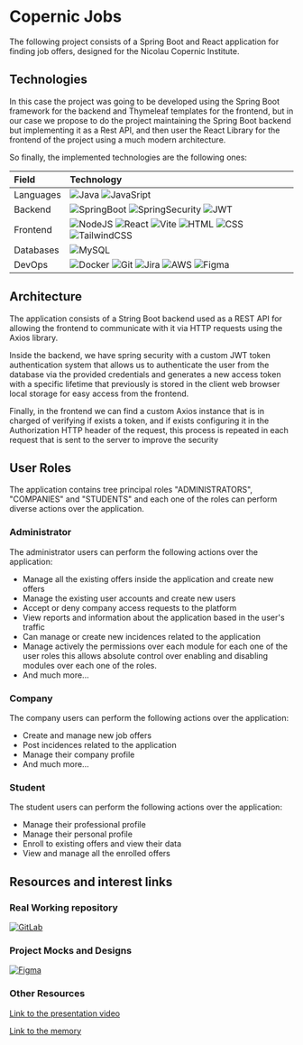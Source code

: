 

# Copernic Jobs

The following project consists of a Spring Boot and React application for finding job offers, designed for the Nicolau Copernic Institute.

## Technologies

In this case the project was going to be developed using the Spring Boot framework for the backend and Thymeleaf templates for the frontend, but in our case we propose to do the project maintaining the Spring Boot backend but implementing it as a Rest API, and then user the React Library for the frontend of the project using a much modern architecture.

So finally, the implemented technologies are the following ones:

| Field             | Technology            |
|:------------------|:----------------------|
|Languages          |![Java](https://img.shields.io/badge/Java-ED8B00?style=for-the-badge&logo=openjdk&logoColor=white) ![JavaSript](https://img.shields.io/badge/JavaScript-F7DF1E?style=for-the-badge&logo=javascript&logoColor=black)|
|Backend            |![SpringBoot](https://img.shields.io/badge/Spring-6DB33F?style=for-the-badge&logo=spring&logoColor=white) ![SpringSecurity](https://img.shields.io/badge/Spring_Security-6DB33F?style=for-the-badge&logo=Spring-Security&logoColor=white) ![JWT](https://img.shields.io/badge/json%20web%20tokens-323330?style=for-the-badge&logo=json-web-tokens&logoColor=pink)|
|Frontend           |![NodeJS](https://img.shields.io/badge/Node.js-43853D?style=for-the-badge&logo=node.js&logoColor=white) ![React](https://img.shields.io/badge/React-20232A?style=for-the-badge&logo=react&logoColor=61DAFB) ![Vite](https://img.shields.io/badge/vite-%23646CFF.svg?style=for-the-badge&logo=vite&logoColor=white) ![HTML](https://img.shields.io/badge/html5-%23E34F26.svg?style=for-the-badge&logo=html5&logoColor=white) ![CSS](https://img.shields.io/badge/css3-%231572B6.svg?style=for-the-badge&logo=css3&logoColor=white) ![TailwindCSS](https://img.shields.io/badge/Tailwind_CSS-38B2AC?style=for-the-badge&logo=tailwind-css&logoColor=white)|
|Databases          |![MySQL](https://img.shields.io/badge/MySQL-00000F?style=for-the-badge&logo=mysql&logoColor=white)|
|DevOps             |![Docker](https://img.shields.io/badge/docker-%230db7ed.svg?style=for-the-badge&logo=docker&logoColor=white) ![Git](https://img.shields.io/badge/git-%23F05033.svg?style=for-the-badge&logo=git&logoColor=white) ![Jira](https://img.shields.io/badge/jira-%230A0FFF.svg?style=for-the-badge&logo=jira&logoColor=white) ![AWS](https://img.shields.io/badge/Amazon_AWS-232F3E?style=for-the-badge&logo=amazon-aws&logoColor=white) ![Figma](https://img.shields.io/badge/figma-%23F24E1E.svg?style=for-the-badge&logo=figma&logoColor=white)|


## Architecture

The application consists of a String Boot backend used as a REST API for allowing the frontend to communicate with it via HTTP requests using the Axios library.

Inside the backend, we have spring security with a custom JWT token authentication system that allows us to authenticate the user from the database via the provided credentials and generates a new access token with a specific lifetime that previously is stored in the client web browser local storage for easy access from the frontend.

Finally, in the frontend we can find a custom Axios instance that is in charged of verifying if exists a token, and if exists configuring it in the Authorization HTTP header of the request, this process is repeated in each request that is sent to the server to improve the security

## User Roles

The application contains tree principal roles "ADMINISTRATORS", "COMPANIES" and "STUDENTS" and each one of the roles can perform diverse actions over the application.

### Administrator

The administrator users can perform the following actions over the application:

 - Manage all the existing offers inside the application and create new offers
 - Manage the existing user accounts and create new users
 - Accept or deny company access requests to the platform
 - View reports and information about the application based in the user's traffic
 - Can manage or create new incidences related to the application
 - Manage actively the permissions over each module for each one of the user roles this allows absolute 
 control over enabling and disabling modules over each one of the roles.
 - And much more...


### Company

The company users can perform the following actions over the application: 

 - Create and manage new job offers
 - Post incidences related to the application
 - Manage their company profile
 - And much more...

### Student

The student users can perform the following actions over the application:

 - Manage their professional profile
 - Manage their personal profile
 - Enroll to existing offers and view their data
 - View and manage all the enrolled offers


## Resources and interest links

### Real Working repository

[![GitLab](https://img.shields.io/badge/GitLab-330F63?style=for-the-badge&logo=gitlab&logoColor=white)](https://gitlab.com/abp_proyect_copernicjobs)

### Project Mocks and Designs

[![Figma](https://img.shields.io/badge/Figma-F24E1E?style=for-the-badge&logo=figma&logoColor=white)](https://www.figma.com/file/wZxavDMvmwqt1oLiJMaj9k/Borsa-Cop%C3%A8rnic-ERP?type=design&node-id=0%3A1&mode=design&t=6Dm6yHqj0x0wKaBk-1)


### Other Resources

[Link to the presentation video](https://drive.google.com/file/d/1yFVNXISqde5zdfRtNNt_84OaFf16vfbh/view?usp=sharing)

[Link to the memory](https://docs.google.com/document/d/1pSUo712KVO-pkd-E9kiE9OLMdSEOf9X-L-bR7J5ozvQ/edit?usp=sharing)

